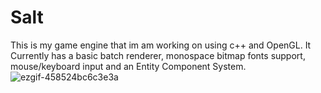# Salt
This is my game engine that im am working on using c++ and OpenGL. It Currently has a basic batch renderer, monospace bitmap fonts support, mouse/keyboard input and an Entity Component System.
![ezgif-458524bc6c3e3a](https://github.com/user-attachments/assets/5173b931-5942-4734-9aab-03753c319b29)
